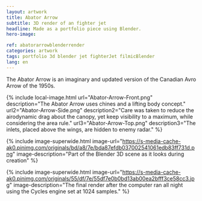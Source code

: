 ```yaml
---
layout: artwork
title: Abator Arrow
subtitle: 3D render of an fighter jet
headline: Made as a portfolio piece using Blender.
hero-image: 

ref: abatorarrowblenderrender
categories: artwork
tags: portfolio 3d blender jet fighterJet filmicBlender
lang: en
---
```

The Abator Arrow is an imaginary and updated version of the Canadian Avro Arrow of the 1950s.

{% include local-image.html 
   url="Abator-Arrow-Front.png" description="The Abator Arrow uses chines and a lifting body concept."
   url2="Abator-Arrow-Side.png" description2="Care was taken to reduce the airodynamic drag about the canopy, yet keep visibility to a maximum, while considering the area rule."
   url3="Abator-Arrow-Top.png" description3="The inlets, placed above the wings, are hidden to enemy radar." %}

{% include image-superwide.html image-url="https://s-media-cache-ak0.pinimg.com/originals/bd/a8/7e/bda87efdb037002541061edb83ff731d.png" image-description="Part of the Blender 3D scene as it looks during creation" %}

{% include image-superwide.html image-url="https://s-media-cache-ak0.pinimg.com/originals/55/df/7e/55df7e0b0bd13ab00ea2bfff3ce58cc3.jpg" image-description="The final render after the computer ran all night using the Cycles engine set at 1024 samples." %}